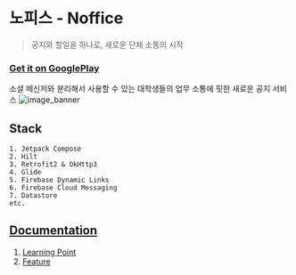 # 노피스 - Noffice
> 공지와 할일을 하나로, 새로운 단체 소통의 시작

### [Get it on GooglePlay](https://play.google.com/store/apps/details?id=com.easyhz.noffice.release)
소셜 메신저와 분리해서 사용할 수 있는
대학생들의 업무 소통에 핏한 새로운 공지 서비스
![image_banner](https://github.com/user-attachments/assets/815de481-a4c5-40a1-bbfa-70fea8a59a35)

## Stack
```
1. Jetpack Compose
2. Hilt
3. Retrofit2 & OkHttp3
4. Glide
5. Firebase Dynamic Links
6. Firebase Cloud Messaging
7. Datastore
etc.
```

## [Documentation](https://github.com/Team-Notitime/NOFFICE-ANDROID/tree/dev/docs)
1. [Learning Point](https://github.com/Team-Notitime/NOFFICE-ANDROID/blob/dev/docs/LearningPoint.md)
2. [Feature](https://github.com/Team-Notitime/NOFFICE-ANDROID/blob/dev/docs/Feature.md)
